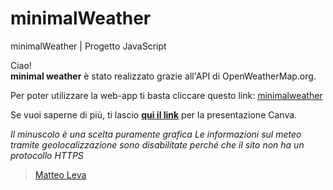 # minimalWeather
minimalWeather | Progetto JavaScript 

Ciao!  <br>
<b>minimal weather</b> è stato realizzato grazie all'API di OpenWeatherMap.org.

Per poter utilizzare la web-app ti basta cliccare questo link: <a href="http://levabpc.altervista.org/jsMeteoWebsite/index.html" target="_blank">minimalweather</a>

Se vuoi saperne di più, ti lascio <b><a href="https://www.canva.com/design/DAD-p0f1sEI/oLbqJEIp1tjKjyfuJjwAZQ/view?utm_content=DAD-p0f1sEI&utm_campaign=designshare&utm_medium=link&utm_source=sharebutton" target="_blank">qui il link</a></b> per la presentazione Canva.

<i>Il minuscolo è una scelta puramente grafica</i>
<i>Le informazioni sul meteo tramite geolocalizzazione sono disabilitate perché che il sito non ha un protocollo HTTPS</i>


><a href="https://linktr.ee/MatteoLeva" target="_blank">Matteo Leva</a>


